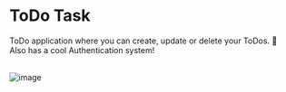 # ToDo Task

ToDo application where you can create, update or delete your ToDos. 📒
<br>
Also has a cool Authentication system! 
<br>
<br>

![image](https://user-images.githubusercontent.com/73037598/118979568-37f57c00-b996-11eb-9a68-aadff8270f37.png)
